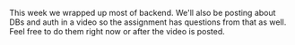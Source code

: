 This week we wrapped up most of backend.
We'll also be posting about DBs and auth in a video so the assignment has questions from that as well.
Feel free to do them right now or after the video is posted.
